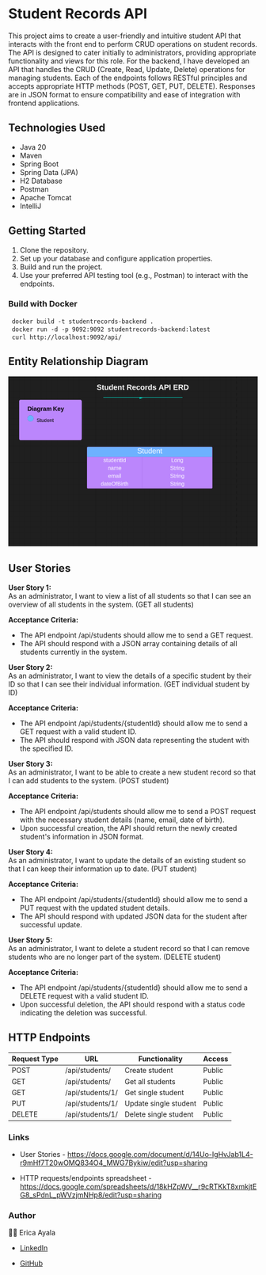 # Student Records API 

This project aims to create a user-friendly and intuitive student API that interacts with the front end to perform CRUD operations on student records. The API is designed to cater initially to administrators, providing appropriate functionality and views for this role. For the backend, I have developed an API that handles the CRUD (Create, Read, Update, Delete) operations for managing students. Each of the endpoints follows RESTful principles and accepts appropriate HTTP methods (POST, GET, PUT, DELETE). Responses are in JSON format to ensure compatibility and ease of integration with frontend applications. 


## Technologies Used

* Java 20 
* Maven
* Spring Boot
* Spring Data (JPA)
* H2 Database
* Postman 
* Apache Tomcat 
* IntelliJ


## Getting Started

1. Clone the repository.
2. Set up your database and configure application properties.
3. Build and run the project.
4. Use your preferred API testing tool (e.g., Postman) to interact with the endpoints. 

### Build with Docker

```
 docker build -t studentrecords-backend .
 docker run -d -p 9092:9092 studentrecords-backend:latest
 curl http://localhost:9092/api/
```

## Entity Relationship Diagram

<img src="./images/StudentRecordsERD.png" alt="ERD">



## User Stories

<b>User Story 1:</b>
<br>
As an administrator, I want to view a list of all students so that I can see an overview of all students in the system. (GET all students)

<b>Acceptance Criteria:</b>
<br>
* The API endpoint /api/students should allow me to send a GET request. 
* The API should respond with a JSON array containing details of all students currently in the system.


<b>User Story 2:</b>
<br>
As an administrator, I want to view the details of a specific student by their ID so that I can see their individual information. (GET individual student by ID)

<b>Acceptance Criteria:</b>
<br>
* The API endpoint /api/students/{studentId} should allow me to send a GET request with a valid student ID. 
* The API should respond with JSON data representing the student with the specified ID.


<b>User Story 3:</b>
<br>
As an administrator, I want to be able to create a new student record so that I can add students to the system. (POST student)

<b>Acceptance Criteria:</b>
<br>
* The API endpoint /api/students should allow me to send a POST request with the necessary student details (name, email, date of birth). 
* Upon successful creation, the API should return the newly created student's information in JSON format.


<b>User Story 4:</b>
<br>
As an administrator, I want to update the details of an existing student so that I can keep their information up to date. (PUT student)

<b>Acceptance Criteria:</b>
<br>
* The API endpoint /api/students/{studentId} should allow me to send a PUT request with the updated student details. 
* The API should respond with updated JSON data for the student after successful update.


<b>User Story 5:</b>
<br>
As an administrator, I want to delete a student record so that I can remove students who are no longer part of the system. (DELETE student)

<b>Acceptance Criteria:</b>
<br>
* The API endpoint /api/students/{studentId} should allow me to send a DELETE request with a valid student ID. 
* Upon successful deletion, the API should respond with a status code indicating the deletion was successful.



## HTTP Endpoints

| Request Type    | URL                    | Functionality                 | Access    | 
|-----------------|------------------------|-------------------------------|-----------|
| POST            | /api/students/         | Create student                | Public    |
| GET             | /api/students/         | Get all students              | Public    |
| GET             | /api/students/1/       | Get single student            | Public    |
| PUT             | /api/students/1/       | Update single student         | Public    |
| DELETE          | /api/students/1/       | Delete single student         | Public    |



### Links
* User Stories - https://docs.google.com/document/d/14Uo-IgHvJab1L4-r9mHf7T20wOMQ834O4_MWG7Bykiw/edit?usp=sharing 

* HTTP requests/endpoints spreadsheet - https://docs.google.com/spreadsheets/d/18kHZpWV__r9cRTKkT8xmkjtEG8_sPdnL_pWVzjmNHp8/edit?usp=sharing 


### Author

:woman_technologist: Erica Ayala

* [LinkedIn](https://www.linkedin.com/in/ayalavirtual)

* [GitHub](https://www.github.com/AyalaVirtual) 



